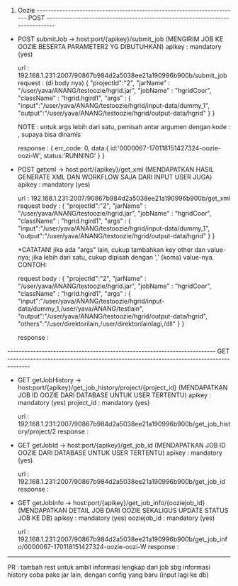 1. Oozie
-----------------------------------------------------------------------  POST  -----------------------------------------------------------------------------
  - POST submitJob -> host:port/{apikey}/submit_job (MENGIRIM JOB KE OOZIE BESERTA PARAMETER2 YG DIBUTUHKAN)
    apikey : mandatory (yes)

    url : 192.168.1.231:2007/90867b984d2a5038ee21a190996b900b/submit_job
    request : (di body nya)
    {
      "projectId":"2",
      "jarName" : "/user/yava/ANANG/testoozie/hgrid.jar",
      "jobName" : "hgridCoor",
      "className" : "hgrid.hgird1",
      "args" : {
                   "input":"/user/yava/ANANG/testoozie/hgrid/input-data/dummy_1",
                   "output":"/user/yava/ANANG/testoozie/hgrid/output-data/hgrid"
               }
    }

    NOTE : untuk args lebih dari satu, pemisah antar argumen dengan kode : , supaya bisa dinamis

    response :
    {
        err_code: 0,
        data:{
            id:'0000067-170118151427324-oozie-oozi-W',
            status:'RUNNING'
        }
    }



  - POST getxml -> host:port/{apikey}/get_xml (MENDAPATKAN HASIL GENERATE XML DAN WORKFLOW SAJA DARI INPUT USER JUGA)
    apikey : mandatory (yes)

    url : 192.168.1.231:2007/90867b984d2a5038ee21a190996b900b/get_xml
    request body :
    {
      "projectId":"2",
      "jarName" : "/user/yava/ANANG/testoozie/hgrid.jar",
      "jobName" : "hgridCoor",
      "className" : "hgrid.hgird1",
       "args" : {
                    "input":"/user/yava/ANANG/testoozie/hgrid/input-data/dummy_1",
                    "output":"/user/yava/ANANG/testoozie/hgrid/output-data/hgrid"
                }
    }

    *CATATAN!
    jika ada "args" lain, cukup tambahkan key other dan value-nya; jika lebih dari satu, cukup dipisah dengan ',' (koma) value-nya.
    CONTOH:

    request body :
    {
      "projectId":"2",
      "jarName" : "/user/yava/ANANG/testoozie/hgrid.jar",
      "jobName" : "hgridCoor",
      "className" : "hgrid.hgird1",
       "args" : {
                    "input":"/user/yava/ANANG/testoozie/hgrid/input-data/dummy_1,/user/yava/ANANG/testlain",
                    "output":"/user/yava/ANANG/testoozie/hgrid/output-data/hgrid",
                    "others":"/user/direktorilain,/user/direktorilainlagi,/dll"
                }
    }

    response :

-------------------------------------------------------------------------  GET  --------------------------------------------------------------------------------------

  - GET getJobHistory -> host:port/{apikey}/get_job_history/project/{project_id} (MENDAPATKAN JOB ID OOZIE DARI DATABASE UNTUK USER TERTENTU)
    apikey : mandatory (yes)
    project_id : mandatory (yes)

    url : 192.168.1.231:2007/90867b984d2a5038ee21a190996b900b/get_job_history/project/2
    response :



  - GET getJobId -> host:port/{apikey}/get_job_id (MENDAPATKAN JOB ID OOZIE DARI DATABASE UNTUK USER TERTENTU)
    apikey : mandatory (yes)

    url : 192.168.1.231:2007/90867b984d2a5038ee21a190996b900b/get_job_id
    response :



  - GET getJobInfo -> host:port/{apikey}/get_job_info/{ooziejob_id} (MENDAPATKAN DETAIL JOB DARI OOZIE SEKALIGUS UPDATE STATUS JOB KE DB)
    apikey : mandatory (yes)
    ooziejob_id : mandatory (yes)

    url : 192.168.1.231:2007/90867b984d2a5038ee21a190996b900b/get_job_info/0000067-170118151427324-oozie-oozi-W
    response :






------------------------------------------------
PR :
  tambah rest untuk ambil informasi lengkap dari job sbg informasi history
  coba pake jar lain, dengan config yang baru (input lagi ke db)
